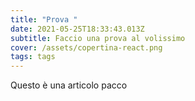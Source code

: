 ```yaml
---
title: "Prova "
date: 2021-05-25T18:33:43.013Z
subtitle: Faccio una prova al volissimo
cover: /assets/copertina-react.png
tags: tags
---
```

Questo è una articolo pacco